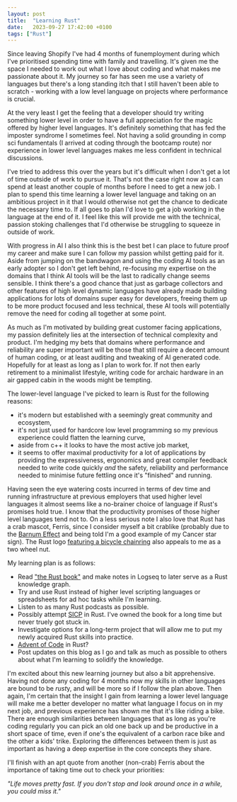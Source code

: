 ```yaml
---
layout: post
title:  "Learning Rust"
date:   2023-09-27 17:42:00 +0100
tags: ["Rust"]
---
```


Since leaving Shopify I've had 4 months of funemployment during which I've prioritised spending time with family and travelling. It's given me the space I needed to work out what I love about coding and what makes me passionate about it. My journey so far has seen me use a variety of languages but there's a long standing itch that I still haven't been able to scratch - working with a low level language on projects where performance is crucial.

At the very least I get the feeling that a developer should try writing something lower level in order to have a full appreciation for the magic offered by higher level languages. It's definitely something that has fed the imposter syndrome I sometimes feel. Not having a solid grounding in comp sci fundamentals (I arrived at coding through the bootcamp route) nor experience in lower level languages makes me less confident in technical discussions.

I've tried to address this over the years but it's difficult when I don't get a lot of time outside of work to pursue it. That's not the case right now as I can spend at least another couple of months before I need to get a new job. I plan to spend this time learning a lower level language and taking on an ambitious project in it that I would otherwise not get the chance to dedicate the necessary time to. If all goes to plan I'd love to get a job working in the language at the end of it. I feel like this will provide me with the technical, passion stoking challenges that I'd otherwise be struggling to squeeze in outside of work.

With progress in AI I also think this is the best bet I can place to future proof my career and make sure I can follow my passion whilst getting paid for it. Aside from jumping on the bandwagon and using the coding AI tools as an early adopter so I don't get left behind, re-focusing my expertise on the domains that I think AI tools will be the last to radically change seems sensible. I think there's a good chance that just as garbage collectors and other features of high level dynamic languages have already made building applications for lots of domains super easy for developers, freeing them up to be more product focused and less technical, these AI tools will potentially remove the need for coding all together at some point.

As much as I'm motivated by building great customer facing applications, my passion definitely lies at the intersection of technical complexity and product. I'm hedging my bets that domains where performance and reliability are super important will be those that still require a decent amount of human coding, or at least auditing and tweaking of AI generated code. Hopefully for at least as long as I plan to work for. If not then early retirement to a minimalist lifestyle, writing code for archaic hardware in an air gapped cabin in the woods might be tempting.

The lower-level language I've picked to learn is Rust for the following reasons:
- it's modern but established with a seemingly great community and ecosystem,
- it's not just used for hardcore low level programming so my previous experience could flatten the learning curve,
- aside from c++ it looks to have the most active job market,
- it seems to offer maximal productivity for a lot of applications by providing the expressiveness, ergonomics and great compiler feedback needed to write code quickly *and* the safety, reliability and performance needed to minimise future fettling once it's "finished" and running.

Having seen the eye watering costs incurred in terms of dev time and running infrastructure at previous employers that used higher level languages it almost seems like a no-brainer choice of language if Rust's promises hold true. I know that the productivity promises of those higher level languages tend not to. On a less serious note I also love that Rust has a crab mascot, Ferris, since I consider myself a bit crablike (probably due to the [Barnum Effect](https://en.wikipedia.org/wiki/Barnum_effect) and being told I'm a good example of my Cancer star sign). The Rust logo [featuring a bicycle chainring](https://bugzilla.mozilla.org/show_bug.cgi?id=680521) also appeals to me as a two wheel nut.

My learning plan is as follows:
- Read ["the Rust book"](https://doc.rust-lang.org/stable/book/) and make notes in Logseq to later serve as a Rust knowledge graph.
- Try and use Rust instead of higher level scripting languages or spreadsheets for ad hoc tasks while I'm learning.
- Listen to as many Rust podcasts as possible.
- Possibly attempt [SICP](https://mitp-content-server.mit.edu/books/content/sectbyfn/books_pres_0/6515/sicp.zip/index.html) in Rust. I've owned the book for a long time but never truely got stuck in.
- Investigate options for a long-term project that will allow me to put my newly acquired Rust skills into practice.
- [Advent of Code](https://adventofcode.com/) in Rust?
- Post updates on this blog as I go and talk as much as possible to others about what I'm learning to solidify the knowledge.

I'm excited about this new learning journey but also a bit apprehensive. Having not done any coding for 4 months now my skills in other languages are bound to be *rust*y, and will be more so if I follow the plan above. Then again, I'm certain that the insight I gain from learning a lower level language will make me a better developer no matter what language I focus on in my next job, and previous experience has shown me that it's like riding a bike. There are enough similarities between languages that as long as you're coding regularly you can pick an old one back up and be productive in a short space of time, even if one's the equivalent of a carbon race bike and the other a kids' trike. Exploring the differences between them is just as important as having a deep expertise in the core concepts they share.

I'll finish with an apt quote from another (non-crab) Ferris about the importance of taking time out to check your priorities:

*"Life moves pretty fast. If you don't stop and look around once in a while, you could miss it."*
